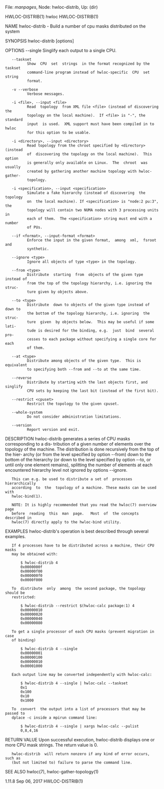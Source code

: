 File: *manpages*,  Node: hwloc-distrib,  Up: (dir)

HWLOC-DISTRIB(1)                     hwloc                    HWLOC-DISTRIB(1)



NAME
       hwloc-distrib - Build a number of cpu masks distributed on the system

SYNOPSIS
       hwloc-distrib [options] <integer>

OPTIONS
       --single
              Singlify each output to a single CPU.

       --taskset
              Show  CPU  set  strings  in the format recognized by the taskset
              command-line program instead of hwloc-specific  CPU  set  string
              format.

       -v --verbose
              Verbose messages.

       -i <file>, --input <file>
              Read  topology  from XML file <file> (instead of discovering the
              topology on the local machine).  If <file> is "-", the  standard
              input  is used.  XML support must have been compiled in to hwloc
              for this option to be usable.

       -i <directory>, --input <directory>
              Read topology from the chroot specified by <directory>  (instead
              of  discovering the topology on the local machine).  This option
              is generally only available on Linux.  The  chroot  was  usually
              created by gathering another machine topology with hwloc-gather-
              topology.

       -i <specification>, --input <specification>
              Simulate a fake hierarchy (instead of discovering  the  topology
              on  the local machine). If <specification> is "node:2 pu:3", the
              topology will contain two NUMA nodes with 3 processing units  in
              each of them.  The <specification> string must end with a number
              of PUs.

       --if <format>, --input-format <format>
              Enforce the input in the given format,  among  xml,  fsroot  and
              synthetic.

       --ignore <type>
              Ignore all objects of type <type> in the topology.

       --from <type>
              Distribute  starting  from  objects of the given type instead of
              from the top of the topology hierarchy, i.e. ignoring the struc‐
              ture given by objects above.

       --to <type>
              Distribute  down to objects of the given type instead of down to
              the bottom of the topology hierarchy, i.e. ignoring  the  struc‐
              ture  given  by objects below.  This may be useful if some lati‐
              tude is desired for the binding, e.g.  just  bind  several  pro‐
              cesses to each package without specifying a single core for each
              of them.

       --at <type>
              Distribute among objects of the given type.  This is  equivalent
              to specifying both --from and --to at the same time.

       --reverse
              Distribute by starting with the last objects first, and singlify
              CPU sets by keeping the last bit (instead of the first bit).

       --restrict <cpuset>
              Restrict the topology to the given cpuset.

       --whole-system
              Do not consider administration limitations.

       --version
              Report version and exit.

DESCRIPTION
       hwloc-distrib generates a series of CPU masks corresponding to  a  dis‐
       tribution  of  a  given  number  of  elements  over the topology of the
       machine. The distribution is done recursively from the top of the hier‐
       archy (or from the level specified by option --from) down to the bottom
       of the hierarchy (or down to the level specified  by  option  --to,  or
       until  only  one  element remains), splitting the number of elements at
       each encountered hierarchy level not ignored by options --ignore.

       This can e.g. be used to distribute a set of  processes  hierarchically
       according  to  the  topology of a machine. These masks can be used with
       hwloc-bind(1).

       NOTE: It is highly recommended that you read the hwloc(7) overview page
       before  reading  this  man  page.   Most  of  the concepts described in
       hwloc(7) directly apply to the hwloc-bind utility.

EXAMPLES
       hwloc-distrib's operation is best described through several examples.

       If 4 processes have to be distributed across a machine, their CPU masks
       may be obtained with:

           $ hwloc-distrib 4
           0x0000000f
           0x00000f00
           0x000000f0
           0x0000f000

       To  distribute  only  among  the second package, the topology should be
       restricted:

           $ hwloc-distrib --restrict $(hwloc-calc package:1) 4
           0x00000010
           0x00000020
           0x00000040
           0x00000080

       To get a single processor of each CPU masks (prevent migration in  case
       of binding)

           $ hwloc-distrib 4 --single
           0x00000001
           0x00000100
           0x00000010
           0x00001000

       Each output line may be converted independently with hwloc-calc:

           $ hwloc-distrib 4 --single | hwloc-calc --taskset
           0x1
           0x100
           0x10
           0x1000

       To  convert  the output into a list of processors that may be passed to
       dplace -c inside a mpirun command line:

           $ hwloc-distrib 4 --single | xargs hwloc-calc --pulist
           0,8,4,16

RETURN VALUE
       Upon successful execution, hwloc-distrib displays one or more CPU  mask
       strings.  The return value is 0.

       hwloc-distrib  will return nonzero if any kind of error occurs, such as
       (but not limited to) failure to parse the command line.

SEE ALSO
       hwloc(7), hwloc-gather-topology(1)




1.11.8                           Sep 06, 2017                 HWLOC-DISTRIB(1)
